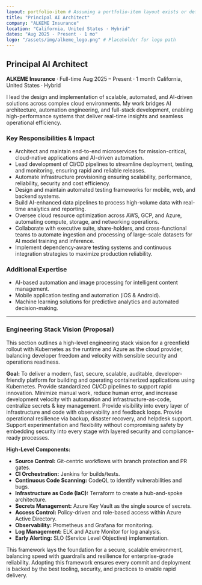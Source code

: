```yaml
---
layout: portfolio-item # Assuming a portfolio-item layout exists or default is suitable
title: "Principal AI Architect"
company: "ALKEME Insurance"
location: "California, United States · Hybrid"
dates: "Aug 2025 - Present · 1 mo"
logo: "/assets/img/alkeme_logo.png" # Placeholder for logo path
---
```


## Principal AI Architect

**ALKEME Insurance** · Full-time
Aug 2025 – Present · 1 month
California, United States · Hybrid

I lead the design and implementation of scalable, automated, and AI-driven solutions across complex cloud environments. My work bridges AI architecture, automation engineering, and full-stack development, enabling high-performance systems that deliver real-time insights and seamless operational efficiency.

### Key Responsibilities & Impact

*   Architect and maintain end-to-end microservices for mission-critical, cloud-native applications and AI-driven automation.
*   Lead development of CI/CD pipelines to streamline deployment, testing, and monitoring, ensuring rapid and reliable releases.
*   Automate infrastructure provisioning ensuring scalability, performance, reliability, security and cost efficiency.
*   Design and maintain automated testing frameworks for mobile, web, and backend systems.
*   Build AI-enhanced data pipelines to process high-volume data with real-time analytics and reporting.
*   Oversee cloud resource optimization across AWS, GCP, and Azure, automating compute, storage, and networking operations.
*   Collaborate with executive suite, share-holders, and cross-functional teams to automate ingestion and processing of large-scale datasets for AI model training and inference.
*   Implement dependency-aware testing systems and continuous integration strategies to maximize production reliability.

### Additional Expertise

*   AI-based automation and image processing for intelligent content management.
*   Mobile application testing and automation (iOS & Android).
*   Machine learning solutions for predictive analytics and automated decision-making.

---

### Engineering Stack Vision (Proposal)

This section outlines a high-level engineering stack vision for a greenfield rollout with Kubernetes as the runtime and Azure as the cloud provider, balancing developer freedom and velocity with sensible security and operations readiness.

**Goal:** To deliver a modern, fast, secure, scalable, auditable, developer-friendly platform for building and operating containerized applications using Kubernetes. Provide standardized CI/CD pipelines to support rapid innovation. Minimize manual work, reduce human error, and increase development velocity with automation and infrastructure-as-code, centralize secrets & key management. Provide visibility into every layer of infrastructure and code with observability and feedback loops. Provide operational resilience via backup, disaster recovery, and helpdesk support. Support experimentation and flexibility without compromising safety by embedding security into every stage with layered security and compliance-ready processes.

**High-Level Components:**

*   **Source Control:** Git-centric workflows with branch protection and PR gates.
*   **CI Orchestration:** Jenkins for builds/tests.
*   **Continuous Code Scanning:** CodeQL to identify vulnerabilities and bugs.
*   **Infrastructure as Code (IaC):** Terraform to create a hub-and-spoke architecture.
*   **Secrets Management:** Azure Key Vault as the single source of secrets.
*   **Access Control:** Policy-driven and role-based access within Azure Active Directory.
*   **Observability:** Prometheus and Grafana for monitoring.
*   **Log Management:** ELK and Azure Monitor for log analysis.
*   **Early Alerting:** SLO (Service Level Objective) implementation.

This framework lays the foundation for a secure, scalable environment, balancing speed with guardrails and resilience for enterprise-grade reliability. Adopting this framework ensures every commit and deployment is backed by the best tooling, security, and practices to enable rapid delivery.
